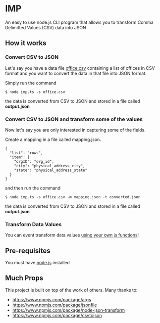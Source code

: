 # IMP
An easy to use node.js CLI program that allows you to transform Comma Delimitted Values (CSV) data into JSON

## How it works

### Convert CSV to JSON
Let's say you have a data file <a href="https://raw.githubusercontent.com/cgadvisors/imp/master/office.csv">office.csv</a> containing a list of offices in CSV format and you want to convert the data in that file into JSON format.

Simply run the command

```
$ node imp.ts -s office.csv
```
the data is converted from CSV to JSON and stored in a file called **output.json**

### Convert CSV to JSON and transform some of the values 
Now let's say you are only interested in capturing some of the fields. 

Create a mapping in a file called mapping.json. 

```
{
  "list": "rows",
  "item": {
    "orgID": "org_id",
    "city": "physical_address_city",
    "state": "physical_address_state"
  }
}
```

and then run the command

```
$ node imp.ts -s office.csv -m mapping.json -t converted.json
```

the data is converted from CSV to JSON and stored in a file called **output.json**

### Transform Data Values
You can event transform data values <a href="https://www.npmjs.com/package/node-json-transform">using your own js functions</a>!

## Pre-requisites
You must have <a href="https://nodejs.org">node.js</a> installed

## Much Props

This project is built on top of the work of others. Many thanks to: 

* https://www.npmjs.com/package/args
* https://www.npmjs.com/package/jsonfile
* https://www.npmjs.com/package/node-json-transform
* https://www.npmjs.com/package/csvtojson
